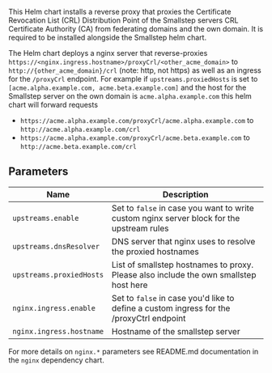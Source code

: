 This Helm chart installs a reverse proxy that proxies the Certificate Revocation List (CRL) Distribution Point of the Smallstep servers CRL Certificate Authority (CA) from federating domains and the own domain. It is required to be installed alongside the Smallstep helm chart.

The Helm chart deploys a nginx server that reverse-proxies `https://<nginx.ingress.hostname>/proxyCrl/<other_acme_domain>` to `http://{other_acme_domain}/crl` (note: http, not https) as well as an ingress for the `/proxyCrl` endpoint. For example if `upstreams.proxiedHosts` is set to `[acme.alpha.example.com, acme.beta.example.com]` and the host for the Smallstep server on the own domain is `acme.alpha.example.com` this helm chart will forward requests

- `https://acme.alpha.example.com/proxyCrl/acme.alpha.example.com` to `http://acme.alpha.example.com/crl`
- `https://acme.alpha.example.com/proxyCrl/acme.beta.example.com` to `http://acme.beta.example.com/crl`

## Parameters

| Name                      | Description                                                                               |
| ------------------------- | ----------------------------------------------------------------------------------------- |
| `upstreams.enable`        | Set to `false` in case you want to write custom nginx server block for the upstream rules |
| `upstreams.dnsResolver`   | DNS server that nginx uses to resolve the proxied hostnames                               |
| `upstreams.proxiedHosts`  | List of smallstep hostnames to proxy. Please also include the own smallstep host here     |
| `nginx.ingress.enable`    | Set to `false` in case you'd like to define a custom ingress for the /proxyCtrl endpoint  |
| `nginx.ingress.hostname`  | Hostname of the smallstep server                                                          |

For more details on `nginx.*` parameters see README.md documentation in the `nginx` dependency chart.
